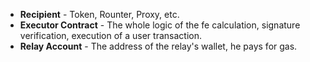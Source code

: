 - **Recipient** - Token, Rounter, Proxy, etc.
- **Executor Contract** - The whole logic of the fe calculation, signature verification, execution of a user transaction.
- **Relay Account** - The address of the relay's wallet, he pays for gas.
